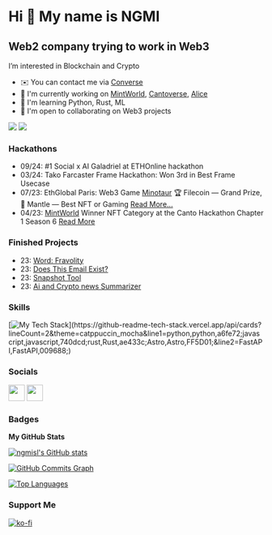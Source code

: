 Hi 👋 My name is NGMI
=====================

Web2 company trying to work in Web3
-----------------------------------

I’m interested in Blockchain and Crypto

*   ✉️  You can contact me via [Converse](https://getconverse.app/dm/metaend.eth)
*   🚀  I'm currently working on [MintWorld](https://mintworldgame.com), [Cantoverse](https://cantoverse.net), [Alice](https://alicegame.xyz)
*   🧠  I'm learning Python, Rust, ML
*   🤝  I'm open to collaborating on Web3 projects


<a href="https://elk.zone/mastodon.online/@ngmi" target="_blank" rel="noreferrer"><img
                  src="https://img.shields.io/mastodon/follow/108194099448364047?domain=https%3A%2F%2Fmastodon.online%2F&style=social"
                /></a> <a href="https://bsky.app/profile/ngmiai.bsky.social" target="_blank" rel="noreferrer"><img
                  src="https://img.shields.io/badge/bsky-Follow-blue"
                /></a>


### Hackathons
* 09/24: #1 Social x AI Galadriel at ETHOnline hackathon
* 03/24: Tako Farcaster Frame Hackathon: Won 3rd in Best Frame Usecase
* 07/23: EthGlobal Paris: Web3 Game [Minotaur](https://ethglobal.com/showcase/minotaur-m7j9u) 🏆 Filecoin — Grand Prize, 👾 Mantle — Best NFT or Gaming [Read More...](https://mirror.xyz/metaend.eth/FSm2P6KWwRDYc4Kp3Qxdvlcu0irO0fuDcgmXMP0_XJk)
* 04/23: [MintWorld](https://mintworldgame.com) Winner NFT Category at the Canto Hackathon Chapter 1 Season 6 [Read More](https://mirror.xyz/0x0199008e3A1c6f2011bE861B6A1cB01d2B264d43/D724sfGa3VmrF3gq0HdillNfYBGqcSMDBidpDTw0SpU)

### Finished Projects
* 23: [Word: Fravolity](https://fravolity.neocities.org/)
* 23: [Does This Email Exist?](https://github.com/ngmisl/mailchecker)
* 23: [Snapshot Tool](https://github.com/ngmisl/snapshot_tool)
* 23: [Ai and Crypto news Summarizer](https://github.com/ngmisl/streamlit-cryptonews)

### Skills
[![My Tech Stack](https://github-readme-tech-stack.vercel.app/api/cards?lineCount=2&theme=catppuccin_mocha&line1=python,python,a6fe72;javascript,javascript,740dcd;rust,Rust,ae433c;Astro,Astro,FF5D01;&line2=FastAPI,FastAPI,009688;)](https://github-readme-tech-stack.vercel.app/api/cards?lineCount=2&theme=catppuccin_mocha&line1=python,python,a6fe72;javascript,javascript,740dcd;rust,Rust,ae433c;Astro,Astro,FF5D01;&line2=FastAPI,FastAPI,009688;)
                    

### Socials
                  
<p align="left"> <a href="https://www.github.com/ngmisl" target="_blank" rel="noreferrer"><img src="https://raw.githubusercontent.com/danielcranney/readme-generator/main/public/icons/socials/github.svg" width="32" height="32" /></a> <a href="https://www.twitter.com/ngmisl" target="_blank" rel="noreferrer"><img src="https://raw.githubusercontent.com/danielcranney/readme-generator/main/public/icons/socials/twitter.svg" width="32" height="32" /></a></p>

### Badges

<b>My GitHub Stats</b>

<a href="http://www.github.com/ngmisl"><img src="https://github-readme-stats.vercel.app/api?username=ngmisl&show_icons=true&hide=&count_private=true&bg_color=1e1e2e&text_color=cdd6f4&icon_color=cba6f7&title_color=94e2d5&hide_border=true&show_icons=true" alt="ngmisl's GitHub stats" /></a>

<a href="http://www.github.com/ngmisl"><img src="https://activity-graph.herokuapp.com/graph?username=ngmisl&bg_color=1c1917&color=ffffff&line=0891b2&point=ffffff&area_color=1c1917&area=true&hide_border=true&custom_title=GitHub%20Commits%20Graph" alt="GitHub Commits Graph" /></a>

<a href="https://github.com/ngmisl" align="left"><img src="https://github-readme-stats.vercel.app/api/top-langs/?username=ngmisl&langs_count=10&title_color=0891b2&text_color=ffffff&icon_color=0891b2&bg_color=1c1917&hide_border=true&locale=en&custom_title=Top%20%Languages" alt="Top Languages" /></a>

### Support Me
[![ko-fi](https://ko-fi.com/img/githubbutton_sm.svg)](https://ko-fi.com/E1E4FGQWU)
